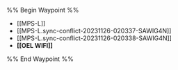 %% Begin Waypoint %%
- [[MPS-L]]
- [[MPS-L.sync-conflict-20231126-020337-SAWIG4N]]
- [[MPS-L.sync-conflict-20231126-020338-SAWIG4N]]
- **[[OEL WIFI]]**

%% End Waypoint %%